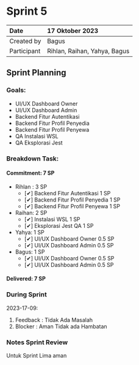 # Sprint 5

|Date|17 Oktober 2023|
| :- | :- |
|Created by|Bagus|
|Participant|Rihlan, Raihan, Yahya, Bagus|
## Sprint Planning
### Goals:
- UI/UX Dashboard Owner
- UI/UX Dashboard Admin
- Backend Fitur Autentikasi
- Backend Fitur Profil Penyedia
- Backend Fitur Profil Penyewa
- QA Instalasi WSL
- QA Eksplorasi Jest

### Breakdown Task:
#### Commitment: 7 SP
- Rihlan : 3 SP
  - [✔] Backend Fitur Autentikasi 1 SP
  - [✔] Backend Fitur Profil Penyedia 1 SP
  - [✔] Backend Fitur Profil Penyewa 1 SP
- Raihan: 2 SP
  - [✔] Instalasi WSL 1 SP
  - [✔] Eksplorasi Jest QA 1 SP
- Yahya: 1 SP
  - [✔] UI/UX Dashboard Owner 0.5 SP
  - [✔] UI/UX Dashboard Admin 0.5 SP	
- Bagus: 1 SP
  - [✔] UI/UX Dashboard Owner 0.5 SP
  - [✔] UI/UX Dashboard Admin 0.5 SP	
        
#### Delivered:	 7 SP
### During Sprint
2023-17-09:

1. Feedback : Tidak Ada Masalah
2. Blocker : Aman Tidak ada Hambatan
### Notes Sprint Review
Untuk Sprint Lima aman
